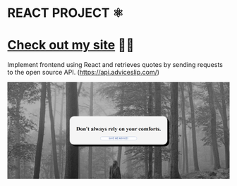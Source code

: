 # REACT PROJECT ⚛️

# [Check out my site](https://cjiewei.github.io/React-QuoteGenerator/) 📜🥂

Implement frontend using React and retrieves quotes by sending requests to the open source API. (https://api.adviceslip.com/)

![Website Thumbnail](/thumb.png)
